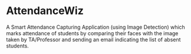 # AttendanceWiz
A Smart Attendance Capturing Application (using Image Detection) which marks attendance of students by comparing their faces with the image taken by TA/Professor and sending an email indicating the list of absent students.
